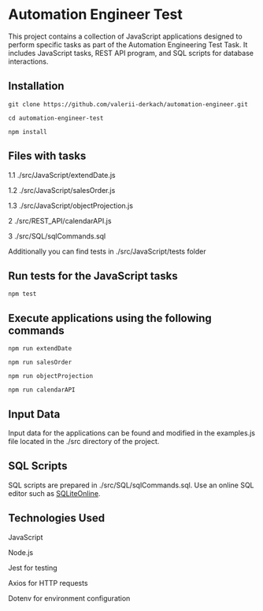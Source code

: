 # Automation Engineer Test

This project contains a collection of JavaScript applications designed to perform specific tasks as part of the Automation Engineering Test Task. It includes JavaScript tasks, REST API program, and SQL scripts for database interactions.

## Installation

```
git clone https://github.com/valerii-derkach/automation-engineer.git
```

```
cd automation-engineer-test
```

```
npm install
```

## Files with tasks

1.1 ./src/JavaScript/extendDate.js

1.2 ./src/JavaScript/salesOrder.js

1.3 ./src/JavaScript/objectProjection.js

2 ./src/REST_API/calendarAPI.js

3 ./src/SQL/sqlCommands.sql

Additionally you can find tests in ./src/JavaScript/tests folder

## Run tests for the JavaScript tasks

```
npm test
```

## Execute applications using the following commands

```
npm run extendDate
```

```
npm run salesOrder
```

```
npm run objectProjection
```

```
npm run calendarAPI
```

## Input Data

Input data for the applications can be found and modified in the examples.js file located in the ./src directory of the project.

## SQL Scripts

SQL scripts are prepared in ./src/SQL/sqlCommands.sql. Use an online SQL editor such as [SQLiteOnline](https://sqliteonline.com/).

## Technologies Used

JavaScript

Node.js

Jest for testing

Axios for HTTP requests

Dotenv for environment configuration
